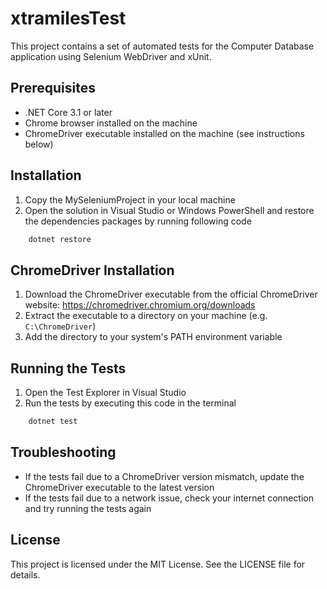# xtramilesTest

This project contains a set of automated tests for the Computer Database application using Selenium WebDriver and xUnit.

## Prerequisites

* .NET Core 3.1 or later
* Chrome browser installed on the machine
* ChromeDriver executable installed on the machine (see instructions below)

## Installation

1. Copy the MySeleniumProject in your local machine
2. Open the solution in Visual Studio or Windows PowerShell and restore the dependencies packages by running following code
```bash
    dotnet restore
```

## ChromeDriver Installation

1. Download the ChromeDriver executable from the official ChromeDriver website: https://chromedriver.chromium.org/downloads
2. Extract the executable to a directory on your machine (e.g. `C:\ChromeDriver`)
3. Add the directory to your system's PATH environment variable

## Running the Tests

1. Open the Test Explorer in Visual Studio
2. Run the tests by executing this code in the terminal
```bash
    dotnet test
```

## Troubleshooting

* If the tests fail due to a ChromeDriver version mismatch, update the ChromeDriver executable to the latest version
* If the tests fail due to a network issue, check your internet connection and try running the tests again

## License

This project is licensed under the MIT License. See the LICENSE file for details.
